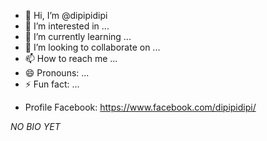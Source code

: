 - 👋 Hi, I’m @dipipidipi
- 👀 I’m interested in ...
- 🌱 I’m currently learning ...
- 💞️ I’m looking to collaborate on ...
- 📫 How to reach me ...
- 😄 Pronouns: ...
- ⚡ Fun fact: ...

<!---
dipipidipi/dipipidipi is a ✨ special ✨ repository because its `README.md` (this file) appears on your GitHub profile.
You can click the Preview link to take a look at your changes.
--->

- Profile Facebook: https://www.facebook.com/dipipidipi/

*NO BIO YET*
